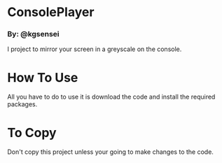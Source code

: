 # ConsolePlayer
### By: @kgsensei
I project to mirror your screen in a greyscale on the console.

# How To Use
All you have to do to use it is download the code and install the required packages.

# To Copy
Don't copy this project unless your going to make changes to the code.
